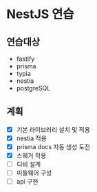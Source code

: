# NestJS 연습

## 연습대상
+ fastify
+ prisma
+ typia
+ nestia
+ postgreSQL


## 계획

+ [x] 기본 라이브러리 설치 및 적용
+ [x] nestia 적용
+ [x] prisma docs 자동 생성 도전
+ [x] 스웨거 적용
+ [ ] 디비 설계
+ [ ] 미들웨어 구성
+ [ ] api 구현